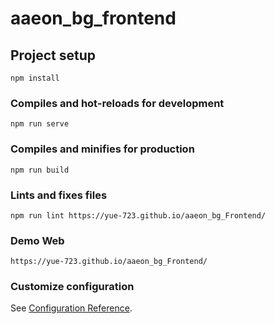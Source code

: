 # aaeon_bg_frontend

## Project setup

```
npm install
```

### Compiles and hot-reloads for development

```
npm run serve
```

### Compiles and minifies for production

```
npm run build
```

### Lints and fixes files

```
npm run lint https://yue-723.github.io/aaeon_bg_Frontend/
```

### Demo Web

```
https://yue-723.github.io/aaeon_bg_Frontend/
```

### Customize configuration

See [Configuration Reference](https://cli.vuejs.org/config/).
